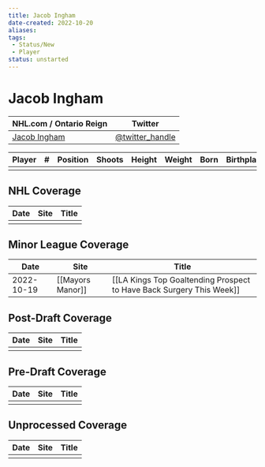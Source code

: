 ```yaml
---
title: Jacob Ingham
date-created: 2022-10-20
aliases: 
tags:
 - Status/New
 - Player
status: unstarted
---
```


# Jacob Ingham

| NHL.com / Ontario Reign | Twitter                                 |
| ----------------------- | --------------------------------------- |
| [Jacob Ingham]()           | [@twitter_handle](https://twitter.com/) | 

| Player | \#  | Position | Shoots | Height | Weight | Born | Birthplace | Draft |
| ------ | --- | -------- | ------ | ------ | ------ | ---- | ---------- | ----- |
|        |     |          |        |        |        |      |            |       |



## NHL  Coverage
| Date | Site | Title |
| ---- | ---- | ----- |
|      |      |       |



## Minor League Coverage
| Date | Site | Title |
| ---- | ---- | ----- |
| 2022-10-19 | [[Mayors Manor]] | [[LA Kings Top Goaltending Prospect to Have Back Surgery This Week]]                                                                                                  |



## Post-Draft Coverage
| Date | Site | Title |
| ---- | ---- | ----- |
|      |      |       |



## Pre-Draft Coverage
| Date | Site | Title |
| ---- | ---- | ----- |
|      |      |       |


## Unprocessed Coverage
| Date | Site | Title |
| ---- | ---- | ----- |
|      |      |       |
